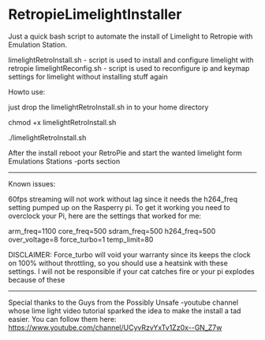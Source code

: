 # RetropieLimelightInstaller

Just a quick bash script to automate the install of Limelight to Retropie with Emulation Station.


limelightRetroInstall.sh - script is used to install and configure limelight with retropie
limelightReconfig.sh - script is used to reconfigure ip and keymap settings for limelight without installing stuff again

Howto use:

just drop the limelightRetroInstall.sh in to your home directory

chmod +x limelightRetroInstall.sh

./limelightRetroInstall.sh

After the install reboot your RetroPie and start the wanted limelight form Emulations Stations -ports section

<hr>

Known issues: 

60fps streaming will not work without lag since it needs the h264_freq setting pumped up on the Rasperry pi.
To get it working you need to overclock your Pi, here are the settings that worked for me:

arm_freq=1100
core_freq=500
sdram_freq=500
h264_freq=500
over_voltage=8
force_turbo=1
temp_limit=80

DISCLAIMER: Force_turbo will void your warranty since its keeps the clock on 100% without throttling, so you should use a heatsink with these settings. I will not be responsible if your cat catches fire or your pi explodes because of these

<hr>

Special thanks to the Guys from the Possibly Unsafe -youtube channel whose lime light video tutorial sparked the idea to make the install a tad easier. You can follow them here: https://www.youtube.com/channel/UCyvRzvYxTv1Zz0x--GN_Z7w
